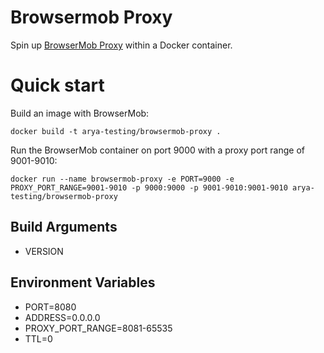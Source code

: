 # Browsermob Proxy

Spin up [BrowserMob Proxy](https://github.com/lightbody/browsermob-proxy) within a Docker container. 

# Quick start

Build an image with BrowserMob:

```
docker build -t arya-testing/browsermob-proxy .
```

Run the BrowserMob container on port 9000 with a proxy port range of 9001-9010:

```
docker run --name browsermob-proxy -e PORT=9000 -e PROXY_PORT_RANGE=9001-9010 -p 9000:9000 -p 9001-9010:9001-9010 arya-testing/browsermob-proxy 
```

## Build Arguments

* VERSION

## Environment Variables

* PORT=8080
* ADDRESS=0.0.0.0
* PROXY_PORT_RANGE=8081-65535
* TTL=0